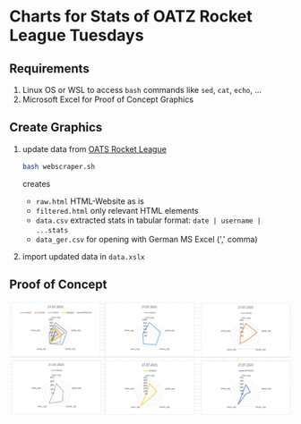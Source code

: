 # Charts for Stats of OATZ Rocket League Tuesdays

## Requirements

1. Linux OS or WSL to access `bash` commands like `sed`, `cat`, `echo`, ...
2. Microsoft Excel for Proof of Concept Graphics

## Create Graphics

1. update data from [OATS Rocket League](https://www.oatz.net/rocketleague/)

    ``` bash
    bash webscraper.sh
    ```

    creates
    - `raw.html` HTML-Website as is
    - `filtered.html` only relevant HTML elements
    - `data.csv` extracted stats in tabular format: `date | username | ...stats`
    - `data_ger.csv` for opening with German MS Excel (','  comma)

2. import updated data in `data.xslx`

## Proof of Concept

![Spider-Charts](./img/spider.png)